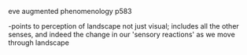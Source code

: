 eve augmented phenomenology p583

  

-points to perception of landscape not just visual; includes all the other senses, and indeed the change in our 'sensory reactions' as we move through landscape

